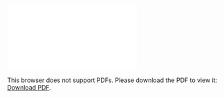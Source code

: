 <object data="cisco-1921.pdf" type="application/pdf" width="1279px" height="590px">
    <embed src="cisco-1921.pdf">
        <p>This browser does not support PDFs. Please download the PDF to view it: <a href="http://yoursite.com/the.pdf">Download PDF</a>.</p>
    </embed>
</object>